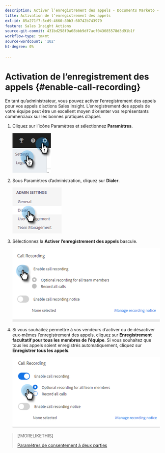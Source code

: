 ```yaml
---
description: Activer l’enregistrement des appels - Documents Marketo - Documentation du produit
title: Activation de l’enregistrement des appels
exl-id: 85a271f7-5cd9-4660-80b3-60742b743979
feature: Sales Insight Actions
source-git-commit: 431bd258f9a68bbb9df7acf043085578d3d91b1f
workflow-type: tm+mt
source-wordcount: '102'
ht-degree: 0%

---
```


# Activation de l’enregistrement des appels {#enable-call-recording}

En tant qu’administrateur, vous pouvez activer l’enregistrement des appels pour vos appels d’actions Sales Insight. L’enregistrement des appels de votre équipe peut être un excellent moyen d’orienter vos représentants commerciaux sur les bonnes pratiques d’appel.

1. Cliquez sur l’icône Paramètres et sélectionnez **Paramètres**.

   ![](assets/enable-call-recording-1.png)

1. Sous Paramètres d’administration, cliquez sur **Dialer**.

   ![](assets/enable-call-recording-2.png)

1. Sélectionnez la **Activer l’enregistrement des appels** bascule.

   ![](assets/enable-call-recording-3.png)

1. Si vous souhaitez permettre à vos vendeurs d’activer ou de désactiver eux-mêmes l’enregistrement des appels, cliquez sur **Enregistrement facultatif pour tous les membres de l’équipe**. Si vous souhaitez que tous les appels soient enregistrés automatiquement, cliquez sur **Enregistrer tous les appels**.

   ![](assets/enable-call-recording-4.png)

>[!MORELIKETHIS]
>
>[Paramètres de consentement à deux parties](/help/marketo/product-docs/marketo-sales-insight/actions/phone/two-party-consent-settings.md)
